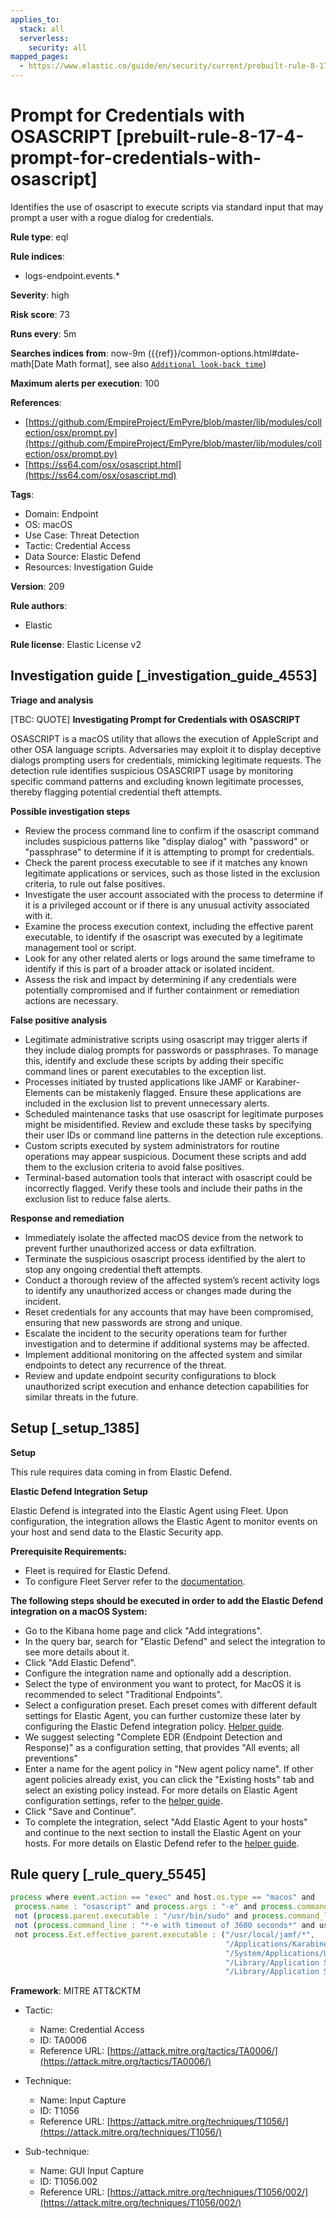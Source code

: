 ```yaml
---
applies_to:
  stack: all
  serverless:
    security: all
mapped_pages:
  - https://www.elastic.co/guide/en/security/current/prebuilt-rule-8-17-4-prompt-for-credentials-with-osascript.html
---
```


# Prompt for Credentials with OSASCRIPT [prebuilt-rule-8-17-4-prompt-for-credentials-with-osascript]

Identifies the use of osascript to execute scripts via standard input that may prompt a user with a rogue dialog for credentials.

**Rule type**: eql

**Rule indices**:

* logs-endpoint.events.*

**Severity**: high

**Risk score**: 73

**Runs every**: 5m

**Searches indices from**: now-9m ({{ref}}/common-options.html#date-math[Date Math format], see also [`Additional look-back time`](docs-content://solutions/security/detect-and-alert/create-detection-rule.md#rule-schedule))

**Maximum alerts per execution**: 100

**References**:

* [https://github.com/EmpireProject/EmPyre/blob/master/lib/modules/collection/osx/prompt.py](https://github.com/EmpireProject/EmPyre/blob/master/lib/modules/collection/osx/prompt.py)
* [https://ss64.com/osx/osascript.html](https://ss64.com/osx/osascript.md)

**Tags**:

* Domain: Endpoint
* OS: macOS
* Use Case: Threat Detection
* Tactic: Credential Access
* Data Source: Elastic Defend
* Resources: Investigation Guide

**Version**: 209

**Rule authors**:

* Elastic

**Rule license**: Elastic License v2

## Investigation guide [_investigation_guide_4553]

**Triage and analysis**

[TBC: QUOTE]
**Investigating Prompt for Credentials with OSASCRIPT**

OSASCRIPT is a macOS utility that allows the execution of AppleScript and other OSA language scripts. Adversaries may exploit it to display deceptive dialogs prompting users for credentials, mimicking legitimate requests. The detection rule identifies suspicious OSASCRIPT usage by monitoring specific command patterns and excluding known legitimate processes, thereby flagging potential credential theft attempts.

**Possible investigation steps**

* Review the process command line to confirm if the osascript command includes suspicious patterns like "display dialog" with "password" or "passphrase" to determine if it is attempting to prompt for credentials.
* Check the parent process executable to see if it matches any known legitimate applications or services, such as those listed in the exclusion criteria, to rule out false positives.
* Investigate the user account associated with the process to determine if it is a privileged account or if there is any unusual activity associated with it.
* Examine the process execution context, including the effective parent executable, to identify if the osascript was executed by a legitimate management tool or script.
* Look for any other related alerts or logs around the same timeframe to identify if this is part of a broader attack or isolated incident.
* Assess the risk and impact by determining if any credentials were potentially compromised and if further containment or remediation actions are necessary.

**False positive analysis**

* Legitimate administrative scripts using osascript may trigger alerts if they include dialog prompts for passwords or passphrases. To manage this, identify and exclude these scripts by adding their specific command lines or parent executables to the exception list.
* Processes initiated by trusted applications like JAMF or Karabiner-Elements can be mistakenly flagged. Ensure these applications are included in the exclusion list to prevent unnecessary alerts.
* Scheduled maintenance tasks that use osascript for legitimate purposes might be misidentified. Review and exclude these tasks by specifying their user IDs or command line patterns in the detection rule exceptions.
* Custom scripts executed by system administrators for routine operations may appear suspicious. Document these scripts and add them to the exclusion criteria to avoid false positives.
* Terminal-based automation tools that interact with osascript could be incorrectly flagged. Verify these tools and include their paths in the exclusion list to reduce false alerts.

**Response and remediation**

* Immediately isolate the affected macOS device from the network to prevent further unauthorized access or data exfiltration.
* Terminate the suspicious osascript process identified by the alert to stop any ongoing credential theft attempts.
* Conduct a thorough review of the affected system’s recent activity logs to identify any unauthorized access or changes made during the incident.
* Reset credentials for any accounts that may have been compromised, ensuring that new passwords are strong and unique.
* Escalate the incident to the security operations team for further investigation and to determine if additional systems may be affected.
* Implement additional monitoring on the affected system and similar endpoints to detect any recurrence of the threat.
* Review and update endpoint security configurations to block unauthorized script execution and enhance detection capabilities for similar threats in the future.


## Setup [_setup_1385]

**Setup**

This rule requires data coming in from Elastic Defend.

**Elastic Defend Integration Setup**

Elastic Defend is integrated into the Elastic Agent using Fleet. Upon configuration, the integration allows the Elastic Agent to monitor events on your host and send data to the Elastic Security app.

**Prerequisite Requirements:**

* Fleet is required for Elastic Defend.
* To configure Fleet Server refer to the [documentation](docs-content://reference/ingestion-tools/fleet/fleet-server.md).

**The following steps should be executed in order to add the Elastic Defend integration on a macOS System:**

* Go to the Kibana home page and click "Add integrations".
* In the query bar, search for "Elastic Defend" and select the integration to see more details about it.
* Click "Add Elastic Defend".
* Configure the integration name and optionally add a description.
* Select the type of environment you want to protect, for MacOS it is recommended to select "Traditional Endpoints".
* Select a configuration preset. Each preset comes with different default settings for Elastic Agent, you can further customize these later by configuring the Elastic Defend integration policy. [Helper guide](docs-content://solutions/security/configure-elastic-defend/configure-an-integration-policy-for-elastic-defend.md).
* We suggest selecting "Complete EDR (Endpoint Detection and Response)" as a configuration setting, that provides "All events; all preventions"
* Enter a name for the agent policy in "New agent policy name". If other agent policies already exist, you can click the "Existing hosts" tab and select an existing policy instead. For more details on Elastic Agent configuration settings, refer to the [helper guide](docs-content://reference/ingestion-tools/fleet/agent-policy.md).
* Click "Save and Continue".
* To complete the integration, select "Add Elastic Agent to your hosts" and continue to the next section to install the Elastic Agent on your hosts. For more details on Elastic Defend refer to the [helper guide](docs-content://solutions/security/configure-elastic-defend/install-elastic-defend.md).


## Rule query [_rule_query_5545]

```js
process where event.action == "exec" and host.os.type == "macos" and
 process.name : "osascript" and process.args : "-e" and process.command_line : ("*osascript*display*dialog*password*", "*osascript*display*dialog*passphrase*") and
 not (process.parent.executable : "/usr/bin/sudo" and process.command_line : "*Encryption Key Escrow*") and
 not (process.command_line : "*-e with timeout of 3600 seconds*" and user.id == "0" and process.parent.executable : "/bin/bash") and
 not process.Ext.effective_parent.executable : ("/usr/local/jamf/*",
                                                "/Applications/Karabiner-Elements.app/Contents/MacOS/Karabiner-Elements",
                                                "/System/Applications/Utilities/Terminal.app/Contents/MacOS/Terminal",
                                                "/Library/Application Support/JAMF/Jamf.app/Contents/MacOS/JamfDaemon.app/Contents/MacOS/JamfDaemon",
                                                "/Library/Application Support/JAMF/Jamf.app/Contents/MacOS/JamfManagementService.app/Contents/MacOS/JamfManagementService")
```

**Framework**: MITRE ATT&CKTM

* Tactic:

    * Name: Credential Access
    * ID: TA0006
    * Reference URL: [https://attack.mitre.org/tactics/TA0006/](https://attack.mitre.org/tactics/TA0006/)

* Technique:

    * Name: Input Capture
    * ID: T1056
    * Reference URL: [https://attack.mitre.org/techniques/T1056/](https://attack.mitre.org/techniques/T1056/)

* Sub-technique:

    * Name: GUI Input Capture
    * ID: T1056.002
    * Reference URL: [https://attack.mitre.org/techniques/T1056/002/](https://attack.mitre.org/techniques/T1056/002/)



